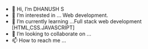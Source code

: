 - 👋 Hi, I’m DHANUSH S
- 👀 I’m interested in ... Web development.
- 🌱 I’m currently learning ...Full stack web development [HTML,CSS.JAVASCRIPT]
- 💞️ I’m looking to collaborate on ...
- 📫 How to reach me ...

<!---
DHANUSHs311003/DHANUSHs311003 is a ✨ special ✨ repository because its `README.md` (this file) appears on your GitHub profile.
You can click the Preview link to take a look at your changes.
--->
